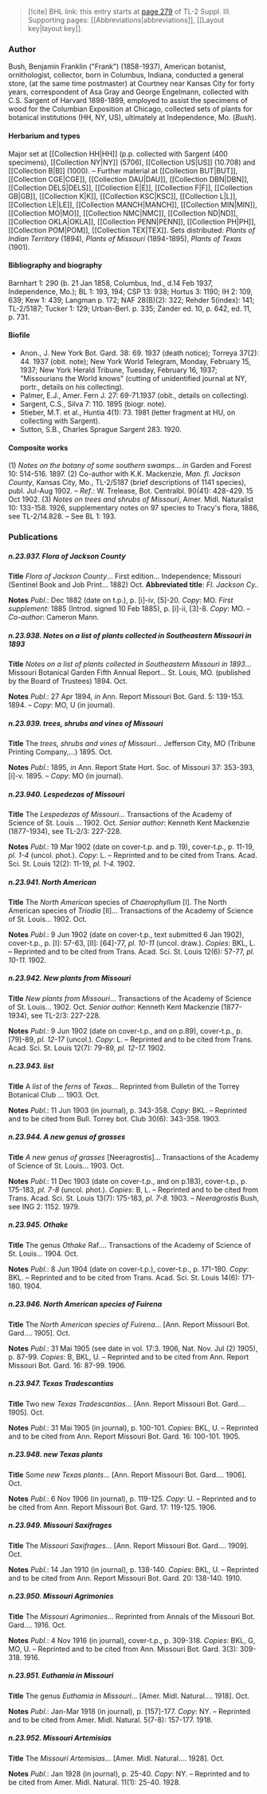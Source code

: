 > [!cite] BHL link: this entry starts at [page 279](https://www.biodiversitylibrary.org/item/103861#page/289/mode/1up) of TL-2 Suppl. III.
> Supporting pages: [[Abbreviations|abbreviations]], [[Layout key|layout key]].

### Author

Bush, Benjamin Franklin ("Frank") (1858-1937), American botanist, ornithologist, collector, born in Columbus, Indiana, conducted a general store, (at the same time postmaster) at Courtney near Kansas City for forty years, correspondent of Asa Gray and George Engelmann, collected with C.S. Sargent of Harvard 1898-1899, employed to assist the specimens of wood for the Columbian Exposition at Chicago, collected sets of plants for botanical institutions (HH, NY, US), ultimately at Independence, Mo. (*Bush*).

#### Herbarium and types

Major set at [[Collection HH|HH]] (p.p. collected with Sargent (400 specimens), [[Collection NY|NY]] (5706), [[Collection US|US]] (10.708) and [[Collection B|B]] (1000). – Further material at [[Collection BUT|BUT]], [[Collection CGE|CGE]], [[Collection DAU|DAU]], [[Collection DBN|DBN]], [[Collection DELS|DELS]], [[Collection E|E]], [[Collection F|F]], [[Collection GB|GB]], [[Collection K|K]], [[Collection KSC|KSC]], [[Collection L|L]], [[Collection LE|LE]], [[Collection MANCH|MANCH]], [[Collection MIN|MIN]], [[Collection MO|MO]], [[Collection NMC|NMC]], [[Collection ND|ND]], [[Collection OKLA|OKLA]], [[Collection PENN|PENN]], [[Collection PH|PH]], [[Collection POM|POM]], [[Collection TEX|TEX]].
Sets distributed: *Plants of Indian Territory* (1894), *Plants of Missouri* (1894-1895), *Plants of Texas* (1901).

#### Bibliography and biography

Barnhart 1: 290 (b. 21 Jan 1858, Columbus, Ind., d.14 Feb 1937, Independence, Mo.); BL 1: 193, 194; CSP 13: 938; Hortus 3: 1190; IH 2: 109, 639; Kew 1: 439; Langman p. 172; NAF 28(B)(2): 322; Rehder 5(index): 141; TL-2/5187; Tucker 1: 129; Urban-Berl. p. 335; Zander ed. 10, p. 642, ed. 11, p. 731.

#### Biofile

- Anon., J. New York Bot. Gard. 38: 69. 1937 (death notice); Torreya 37(2): 44. 1937 (obit. note); New York World Telegram, Monday, February 15, 1937; New York Herald Tribune, Tuesday, February 16, 1937; "Missourians the World knows" (cutting of unidentified journal at NY, portr., details on his collecting).
- Palmer, E.J., Amer. Fern J. 27: 69-71.1937 (obit., details on collecting).
- Sargent, C.S., Silva 7: 110. 1895 (biogr. note).
- Stieber, M.T. et al., Huntia 4(1): 73. 1981 (letter fragment at HU, on collecting with Sargent).
- Sutton, S.B., Charles Sprague Sargent 283. 1920.

#### Composite works

(1) *Notes on the botany of some southern swamps*... *in* Garden and Forest 10: 514-516. 1897.
(2) Co-author with K.K. Mackenzie, *Man. fl. Jackson County*, Kansas City, Mo., TL-2/5187 (brief descriptions of 1141 species), publ. Jul-Aug 1902. – *Ref*.: W. Trelease, Bot. Centralbl. 90(41): 428-429. 15 Oct 1902.
(3) *Notes on trees and shrubs of Missouri*, Amer. Midl. Naturalist 10: 133-158. 1926, supplementary notes on 97 species to Tracy's flora, 1886, see TL-2/14.828. – See BL 1: 193.

### Publications

##### n.23.937. Flora of Jackson County

**Title**
*Flora of Jackson County*... First edition... Independence; Missouri (Sentinel Book and Job Print... 1882) Oct.
**Abbreviated title**: *Fl. Jackson Cy..*

**Notes**
*Publ*.: Dec 1882 (date on t.p.), p. \[i\]-iv, \[5\]-20. *Copy*: MO.
*First supplement*: 1885 (Introd. signed 10 Feb 1885), p. \[i\]-ii, \[3\]-8. *Copy*: MO. – *Co-author*: Cameron Mann.

##### n.23.938. Notes on a list of plants collected in Southeastern Missouri in 1893

**Title**
*Notes on a list of plants collected in Southeastern Missouri in 1893*... Missouri Botanical Garden Fifth Annual Report... St. Louis, MO. (published by the Board of Trustees) 1894. Oct.

**Notes**
*Publ*.: 27 Apr 1894, *in* Ann. Report Missouri Bot. Gard. 5: 139-153. 1894. – *Copy*: MO, U (in journal).

##### n.23.939. trees, shrubs and vines of Missouri

**Title**
The *trees, shrubs and vines of Missouri*... Jefferson City, MO (Tribune Printing Company,...) 1895. Oct.

**Notes**
*Publ*.: 1895, *in* Ann. Report State Hort. Soc. of Missouri 37: 353-393, \[i\]-v. 1895. – *Copy*: MO (in journal).

##### n.23.940. Lespedezas of Missouri

**Title**
The *Lespedezas of Missouri*... Transactions of the Academy of Science of St. Louis ... 1902. Oct.
*Senior author*: Kenneth Kent Mackenzie (1877-1934), see TL-2/3: 227-228.

**Notes**
*Publ*.: 19 Mar 1902 (date on cover-t.p. and p. 19), cover-t.p., p. 11-19, *pl. 1-4* (uncol. phot.).
*Copy*: L. – Reprinted and to be cited from Trans. Acad. Sci. St. Louis 12(2): 11-19, *pl. 1-4.* 1902.

##### n.23.941. North American

**Title**
The *North American* species of *Chaerophyllum* \[I\]. The North American species of *Triodia* \[II\]... Transactions of the Academy of Science of St. Louis... 1902. Oct.

**Notes**
*Publ*.: 9 Jun 1902 (date on cover-t.p., text submitted 6 Jan 1902), cover-t.p., p. \[I\]: 57-63, \[II\]: \[64\]-77, *pl. 10-11* (uncol. draw.). *Copies*: BKL, L. – Reprinted and to be cited from Trans. Acad. Sci. St. Louis 12(6): 57-77, *pl. 10-11.* 1902.

##### n.23.942. New plants from Missouri

**Title**
*New plants from Missouri*... Transactions of the Academy of Science of St. Louis... 1902. Oct.
*Senior author*: Kenneth Kent Mackenzie (1877-1934), see TL-2/3: 227-228.

**Notes**
*Publ*.: 9 Jun 1902 (date on cover-t.p., and on p.89), cover-t.p., p. \[79\]-89, *pl. 12-17* (uncol.).
*Copy*: L. – Reprinted and to be cited from Trans. Acad. Sci. St. Louis 12(7): 79-89, *pl. 12-17.* 1902.

##### n.23.943. list

**Title**
A *list* of the *ferns* of *Texas*... Reprinted from Bulletin of the Torrey Botanical Club ... 1903. Oct.

**Notes**
*Publ*.: 11 Jun 1903 (in journal), p. 343-358. *Copy*: BKL. – Reprinted and to be cited from Bull. Torrey bot. Club 30(6): 343-358. 1903.

##### n.23.944. A new genus of grasses

**Title**
*A new genus of grasses* \[Neeragrostis\]... Transactions of the Academy of Science of St. Louis... 1903. Oct.

**Notes**
*Publ*.: 11 Dec 1903 (date on cover-t.p., and on p.183), cover-t.p., p. 175-183, *pl. 7-8* (uncol. phot.). *Copies*: B, L. – Reprinted and to be cited from Trans. Acad. Sci. St. Louis 13(7): 175-183, *pl. 7-8.* 1903. – *Neeragrostis* Bush, see ING 2: 1152. 1979.

##### n.23.945. Othake

**Title**
The genus *Othake* Raf.... Transactions of the Academy of Science of St. Louis... 1904. Oct.

**Notes**
*Publ*.: 8 Jun 1904 (date on cover-t.p.), cover-t.p., p. 171-180. *Copy*: BKL. – Reprinted and to be cited from Trans. Acad. Sci. St. Louis 14(6): 171-180. 1904.

##### n.23.946. North American species of Fuirena

**Title**
The *North American species of Fuirena*... \[Ann. Report Missouri Bot. Gard.... 1905\]. Oct.

**Notes**
*Publ*.: 31 Mai 1905 (see date in vol. 17:3. 1906, Nat. Nov. Jul (2) 1905), p. 87-99. *Copies*: B, BKL, U. – Reprinted and to be cited from Ann. Report Missouri Bot. Gard. 16: 87-99. 1906.

##### n.23.947. Texas Tradescantias

**Title**
Two new *Texas Tradescantias*... \[Ann. Report Missouri Bot. Gard.... 1905\]. Oct.

**Notes**
*Publ*.: 31 Mai 1905 (in journal), p. 100-101. *Copies*: BKL, U. – Reprinted and to be cited from Ann. Report Missouri Bot. Gard. 16: 100-101. 1905.

##### n.23.948. new Texas plants

**Title**
Some *new Texas plants*... \[Ann. Report Missouri Bot. Gard.... 1906\]. Oct.

**Notes**
*Publ*.: 6 Nov 1906 (in journal), p. 119-125. *Copy*: U. – Reprinted and to be cited from Ann. Report Missouri Bot. Gard. 17: 119-125. 1906.

##### n.23.949. Missouri Saxifrages

**Title**
The *Missouri Saxifrages*... \[Ann. Report Missouri Bot. Gard.... 1909\]. Oct.

**Notes**
*Publ*.: 14 Jan 1910 (in journal), p. 138-140. *Copies*: BKL, U. – Reprinted and to be cited from Ann. Report Missouri Bot. Gard. 20: 138-140. 1910.

##### n.23.950. Missouri Agrimonies

**Title**
The *Missouri Agrimonies*... Reprinted from Annals of the Missouri Bot. Gard.... 1916. Oct.

**Notes**
*Publ*.: 4 Nov 1916 (in journal), cover-t.p., p. 309-318. *Copies*: BKL, G, MO, U. – Reprinted and to be cited from Ann. Missouri Bot. Gard. 3(3): 309-318. 1916.

##### n.23.951. Euthamia in Missouri

**Title**
The genus *Euthamia in Missouri*... \[Amer. Midl. Natural.... 1918\]. Oct.

**Notes**
*Publ*.: Jan-Mar 1918 (in journal), p. \[157\]-177. *Copy*: NY. – Reprinted and to be cited from Amer. Midl. Natural. 5(7-8): 157-177. 1918.

##### n.23.952. Missouri Artemisias

**Title**
The *Missouri Artemisias*... \[Amer. Midl. Natural.... 1928\]. Oct.

**Notes**
*Publ*.: Jan 1928 (in journal), p. 25-40. *Copy*: NY. – Reprinted and to be cited from Amer. Midl. Natural. 11(1): 25-40. 1928.


